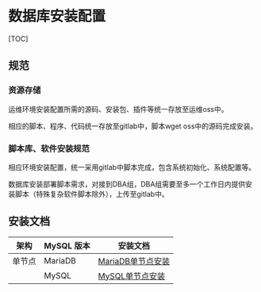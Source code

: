# 数据库安装配置

[TOC]

## 规范

### 资源存储

运维环境安装配置所需的源码、安装包、插件等统一存放至运维oss中。

相应的脚本、程序、代码统一存放至gitlab中，脚本wget oss中的源码完成安装。

### 脚本库、软件安装规范

相应环境安装配置，统一采用gitlab中脚本完成，包含系统初始化、系统配置等。

数据库安装部署脚本需求，对接到DBA组，DBA组需要至多一个工作日内提供安装脚本（特殊复杂软件脚本除外），上传至gitlab中。


## 安装文档

| 架构   | MySQL 版本 | 安装文档                                    |
| ------ | ---------- | ------------------------------------------- |
| 单节点 | MariaDB    | [MariaDB单节点安装](install_doc/MariaDB.md) |
|        | MySQL      | [MySQL单节点安装](install_doc/MySQL.md)     |

